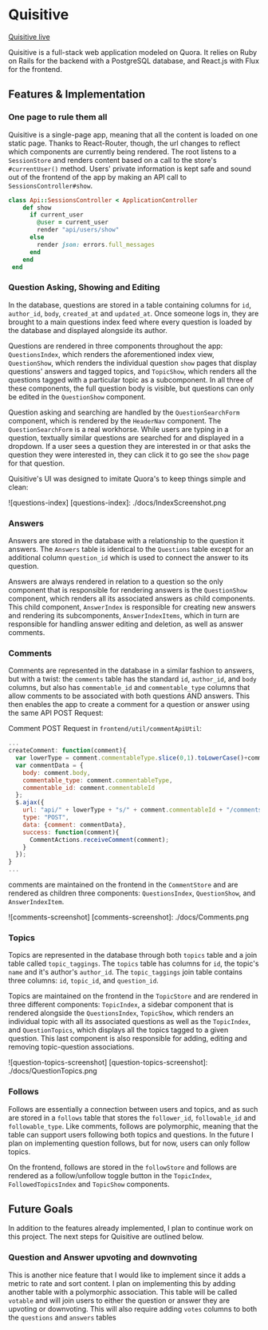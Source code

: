# Quisitive

[Quisitive live][heroku]

[heroku]: http://http://quisitive.herokuapp.com/

Quisitive is a full-stack web application modeled on Quora.  It relies on Ruby on Rails for the backend with a PostgreSQL database, and React.js with Flux for the frontend.  

## Features & Implementation

### One page to rule them all

Quisitive is a single-page app, meaning that all the content is loaded on one static page. Thanks to React-Router, though, the url changes to reflect which components are currently being rendered.  The root listens to a `SessionStore` and renders content based on a call to the store's `#currentUser()` method. Users' private information is kept safe and sound out of the frontend of the app by making an API call to `SessionsController#show`.

```ruby
class Api::SessionsController < ApplicationController
    def show
      if current_user
        @user = current_user
        render "api/users/show"
      else
        render json: errors.full_messages
      end
    end
 end
  ```

### Question Asking, Showing and Editing

  In the database, questions are stored in a table containing columns for `id`, `author_id`, `body`, `created_at` and `updated_at`.  Once someone logs in, they are brought to a main questions index feed where every question is loaded by the database and displayed alongside its author.

  Questions are rendered in three components throughout the app: `QuestionsIndex`, which renders the aforementioned index view, `QuestionShow`, which renders the individual question `show` pages that display questions' answers and tagged topics, and `TopicShow`, which renders all the questions tagged with a particular topic as a subcomponent. In all three of these components, the full question body is visible, but questions can only be edited in the `QuestionShow` component.

  Question asking and searching are handled by the `QuestionSearchForm` component, which is rendered by the `HeaderNav` component. The `QuestionSearchForm` is a real workhorse. While users are typing in a question, textually similar questions are searched for and displayed in a dropdown. If a user sees a question they are interested in or that asks the question they were interested in, they can click it to go see the `show` page for that question.

  Quisitive's UI was designed to imitate Quora's to keep things simple and clean:  

![questions-index]
[questions-index]: ./docs/IndexScreenshot.png

### Answers

  Answers are stored in the database with a relationship to the question it answers. The `Answers` table is identical to the `Questions` table except for an additional column `question_id` which is used to connect the answer to its question.

  Answers are always rendered in relation to a question so the only component that is responsible for rendering answers is the `QuestionShow` component, which renders all its associated answers as child components. This child component, `AnswerIndex` is responsible for creating new answers and rendering its subcomponents, `AnswerIndexItems`, which in turn are responsible for handling answer editing and deletion, as well as answer comments.

### Comments

Comments are represented in the database in a similar fashion to answers, but with a twist: the `comments` table has the standard `id`, `author_id`, and `body` columns, but also has `commentable_id` and `commentable_type` columns that allow comments to be associated with both questions AND answers. This then enables the app to create a comment for a question or answer using the same API POST Request:

Comment POST Request in `frontend/util/commentApiUtil`:
```JavaScript
...
createComment: function(comment){
  var lowerType = comment.commentableType.slice(0,1).toLowerCase()+comment.commentableType.slice(1);
  var commentData = {
    body: comment.body,
    commentable_type: comment.commentableType,
    commentable_id: comment.commentableId
  };
  $.ajax({
    url: "api/" + lowerType + "s/" + comment.commentableId + "/comments",
    type: "POST",
    data: {comment: commentData},
    success: function(comment){
      CommentActions.receiveComment(comment);
    }
  });
}
...
```
comments are maintained on the frontend in the `CommentStore` and are rendered as children three components: `QuestionsIndex`, `QuestionShow`, and `AnswerIndexItem`.

![comments-screenshot]
[comments-screenshot]: ./docs/Comments.png

### Topics

Topics are represented in the database through both `topics` table and a join table called `topic_taggings`.  The `topics` table has columns for `id`, the topic's `name` and it's author's `author_id`.  The `topic_taggings` join table contains three columns: `id`, `topic_id`, and `question_id`.  

Topics are maintained on the frontend in the `TopicStore` and are rendered in three different components: `TopicIndex`, a sidebar component that is rendered alongside the `QuestionsIndex`, `TopicShow`, which renders an individual topic with all its associated questions as well as the `TopicIndex`, and `QuestionTopics`, which displays all the topics tagged to a given question. This last component is also responsible for adding, editing and removing topic-question associations.

![question-topics-screenshot]
[question-topics-screenshot]: ./docs/QuestionTopics.png

### Follows

Follows are essentially a connection between users and topics, and as such are stored in a `follows` table
that stores the `follower_id`, `followable_id` and `followable_type`. Like comments, follows are polymorphic,
meaning that the table can support users following both topics and questions.
In the future I plan on implementing question follows, but for now, users can only follow topics.

On the frontend, follows are stored in the `followStore` and follows are rendered as a follow/unfollow toggle button
 in the `TopicIndex`, `FollowedTopicsIndex` and `TopicShow` components.

## Future Goals

In addition to the features already implemented, I plan to continue work on this project.  The next steps for Quisitive are outlined below.

### Question and Answer upvoting and downvoting

This is another nice feature that I would like to implement since it adds a metric to rate and sort content. I plan on implementing this by adding another table with a polymorphic association. This table will be called `votable` and will join users to either the question or answer they are upvoting or downvoting. This will also require adding `votes` columns to both the `questions` and `answers` tables
